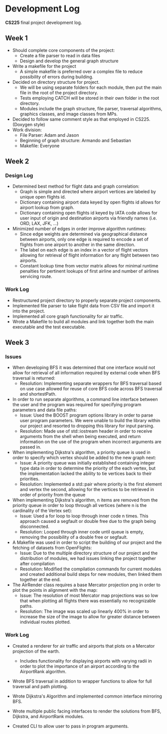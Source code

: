# Development Log
**CS225** final project development log.

## Week 1
- Should complete core components of the project:
	- Create a file parser to read in data files
	- Design and develop the general graph structure
- Write a makefile for the project
	- A simple makefile is preferred over a complex file to reduce possibility of errors during building.
- Decided on directory structure for project.
	- We will be using separate folders for each module, then put the main file in the root of the project directory.
	- Tests employing CATCH will be stored in their own folder in the root directory.
	- Modules include the graph structure, file parser, traversal algorithms, graphics classes, and image classes from MPs. 
- Decided to follow same comment style as that employed in CS225. (Doxygen style)
- Work division:
	- File Parser: Adam and Jason
	- Beginning of graph structure: Armando and Sebastian
	- Makefile: Everyone

## Week 2
### Design Log
- Determined best method for flight data and graph correlation:
	- Graph is simple and directed where airport vertices are labeled by unique open flights id.
	- Dictionary containing airport data keyed by open flights id allows for airport lookup from graph.
	- Dictionary containing open flights id keyed by IATA code allows for user input of origin and destination airports via friendly names (i.e. ORD, LAX, JFK, ...)
- Minimized number of edges in order improve algorithm runtimes:
	- Since edge weights are determined via geographical distance between airports, only one edge is required to encode a set of flights from one airport to another in the same direction.
	- The label on each edge is an index in a vector of flight vectors allowing for retrieval of flight information for any flight between two airports.
	- Constant lookup time from vector matrix allows for minimal runtime penalties for pertinent lookups of first airline and number of airlines servicing route.
### Work Log
- Restructured project directory to properly separate project components.
- Implemented file parser to take flight data from CSV file and import it into the project.
- Implemented all core graph functionality for air traffic.
- Wrote a Makefile to build all modules and link together both the main executable and the test executable.

## Week 3

### Issues

* When developing BFS it was determined that one interface would not allow for retrieval of all information required by external code when BFS traversal is returned:
  * Resolution: Implementing separate wrappers for BFS traversal based on use case allowed for reuse of core BFS code across BFS traversal and shortestPath.
* In order to run separate algorithms, a command line interface between the user and the program was required for specifying program parameters and data file paths:
  * Issue: Used the BOOST program options library in order to parse user program parameters. We were unable to build the library within our project and resorted to dropping this library for input parsing.
  * Resolution: Made use of std::iostream header in order to receive arguments from the shell when being executed, and return information on the use of the program when incorrect arguments are passed in.
* When implementing Dijkstra's algorithm, a priority queue is used in order to specify which vertex should be added to the new graph next:
  * Issue: A priority queue was initially established containing integer type data in order to determine the priority of the each vertex, but the implementation lacked the ability to tie vertices back to their priorities.
  * Resolution: Implemented a std::pair where priority is the first element and vertex the second, allowing for the vertices to be retrieved in order of priority from the queue
* When implementing Dijkstra's algorithm, n items are removed from the priority queue in order to loop through all vertices (where n is the cardinality of the Vertex set):
  * Issue: Used a for loop to loop through inner code n times. This approach caused a segfault or double free due to the graph being disconnected.
  * Resolution: Looped through inner code until queue is empty, removing the possibility of a double free or segfault.
* A Makefile was used in order to script the building of our project and the fetching of datasets from OpenFlights:
  * Issue: Due to the multiple directory structure of our project and the distribution of modules, we had issues linking the project together after compilation
  * Resolution: Modified the compilation commands for current modules and created additional build steps for new modules, then linked them together at the end.
* The AirRender class requires a base Mercator projection png in order to plot the points in alignment with the map:
  * Issue: The resolution of most Mercator map projections was so low that when plotting all flights there was essentially no recognizable paths.
  * Resolution: The image was scaled up linearly 400% in order to increase the size of the image to allow for greater distance between individual routes plotted.

### Work Log

* Created a renderer for air traffic and airports that plots on a Mercator projection of the earth.
  * Includes functionality for displaying airports with varying radii in order to plot the importance of an airport according to the AirportRank algorithm.

* Wrote BFS traversal in addition to wrapper functions to allow for full traversal and path plotting.
* Wrote Dijkstra's Algorithm and implemented common interface mirroring BFS.
* Wrote multiple public facing interfaces to render the solutions from BFS, Dijkstra, and AirportRank modules.
* Created CLI to allow user to pass in program arguments.